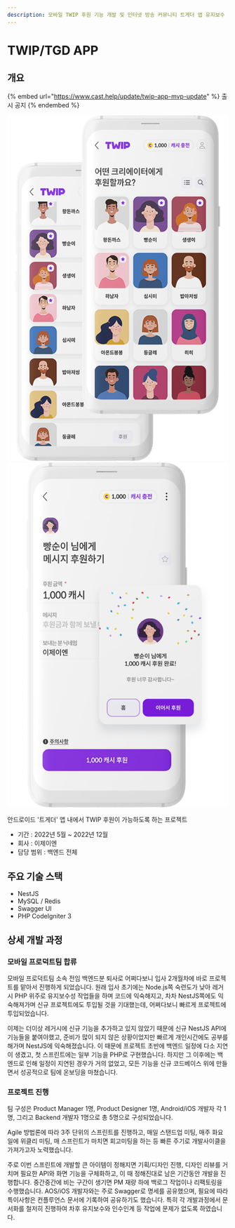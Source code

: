 ```yaml
---
description: 모바일 TWIP 후원 기능 개발 및 인터넷 방송 커뮤니티 트게더 앱 유지보수
---
```


# TWIP/TGD APP

## 개요

{% embed url="https://www.cast.help/update/twip-app-mvp-update" %}
출시 공지
{% endembed %}

<img src="../../.gitbook/assets/twip-app-1.png" alt="" data-size="original">![](../../.gitbook/assets/twip-app-2.png)

안드로이드 '트게더' 앱 내에서 TWIP 후원이 가능하도록 하는 프로젝트

* 기간 : 2022년 5월 \~ 2022년 12월
* 회사 : 이제이엔
* 담당 범위 : 백엔드 전체



## 주요 기술 스택

* NestJS
* MySQL / Redis
* Swagger UI
* PHP CodeIgniter 3



## 상세 개발 과정

### 모바일 프로덕트팀 합류

모바일 프로덕트팀 소속 전임 백엔드분 퇴사로 어쩌다보니 입사 2개월차에 바로 프로젝트를 맡아서 진행하게 되었습니다. 원래 입사 초기에는 Node.js쪽 숙련도가 낮아 레거시 PHP 위주로 유지보수성 작업들을 하며 코드에 익숙해지고, 차차 NestJS쪽에도 익숙해져가며 신규 프로젝트에도 투입될 것을 기대했는데, 어쩌다보니 빠르게 프로젝트에 투입되었습니다.

이제는 더이상 레거시에 신규 기능을 추가하고 있지 않았기 때문에 신규 NestJS API에 기능들을 붙여야했고, 준비가 많이 되지 않은 상황이었지만 빠르게 개인시간에도 공부를 해가며 NestJS에 익숙해졌습니다. 이 때문에 프로젝트 초반에 백엔드 일정에 다소 지연이 생겼고, 첫 스프린트에는 일부 기능을 PHP로 구현했습니다. 하지만 그 이후에는 백엔드로 인해 일정이 지연된 경우가 거의 없었고, 모든 기능을 신규 코드베이스 위에 만들면서 성공적으로 팀에 온보딩을 마쳤습니다.

### 프로젝트 진행

팀 구성은 Product Manager 1명, Product Designer 1명, Android/iOS 개발자 각 1명, 그리고 Backend 개발자 1명으로 총 5명으로 구성되었습니다.

Agile 방법론에 따라 3주 단위의 스프린트를 진행하고, 매일 스탠드업 미팅, 매주 화요일에 위클리 미팅, 매 스프린트가 마치면 회고미팅을 하는 등 빠른 주기로 개발사이클을 가져가고자 노력했습니다.

주로 이번 스프린트에 개발할 큰 아이템이 정해지면 기획/디자인 진행, 디자인 리뷰를 거치며 필요한 API와 화면 기능을 구체화하고, 이 때 정해진대로 남은 기간동안 개발을 진행합니다. 중간중간에 비는 구간이 생기면 PM 재량 하에 백로그 작업이나 리팩토링을 수행했습니다. AOS/iOS 개발자와는 주로 Swagger로 명세를 공유했으며, 필요에 따라 특이사항은 컨플루언스 문서에 기록하여 공유하기도 했습니다. 특히 각 개발과정에서 문서화를 철저히 진행하여 차후 유지보수와 인수인계 등 작업에 문제가 없도록 하였습니다.
